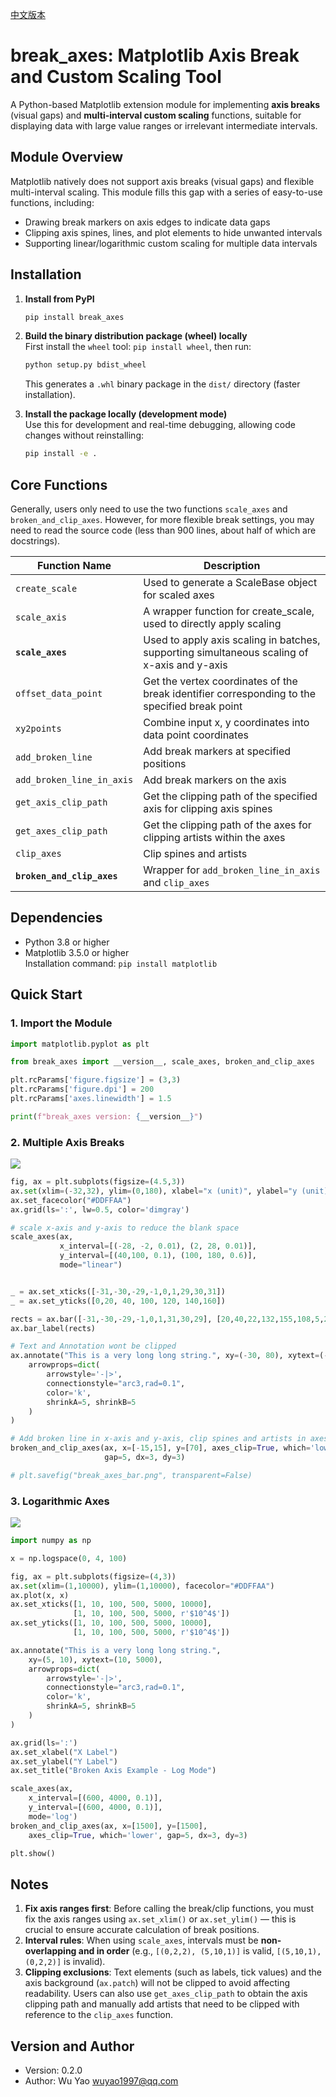 [中文版本](./README_cn.md)

# break_axes: Matplotlib Axis Break and Custom Scaling Tool

A Python-based Matplotlib extension module for implementing **axis breaks** (visual gaps) and **multi-interval custom scaling** functions, suitable for displaying data with large value ranges or irrelevant intermediate intervals.


## Module Overview
Matplotlib natively does not support axis breaks (visual gaps) and flexible multi-interval scaling. This module fills this gap with a series of easy-to-use functions, including:
- Drawing break markers on axis edges to indicate data gaps
- Clipping axis spines, lines, and plot elements to hide unwanted intervals
- Supporting linear/logarithmic custom scaling for multiple data intervals

## Installation

1. **Install from PyPI**
    ```bash
    pip install break_axes
    ```

2. **Build the binary distribution package (wheel) locally**  
   First install the `wheel` tool: `pip install wheel`, then run:
   ```bash
   python setup.py bdist_wheel
   ```
   This generates a `.whl` binary package in the `dist/` directory (faster installation).

3. **Install the package locally (development mode)**  
   Use this for development and real-time debugging, allowing code changes without reinstalling:
   ```bash
   pip install -e .
   ```


## Core Functions

Generally, users only need to use the two functions `scale_axes` and `broken_and_clip_axes`. However, for more flexible break settings, you may need to read the source code (less than 900 lines, about half of which are docstrings).

| Function Name | Description |
| ------------- | ------------------------------------ |
| `create_scale` | Used to generate a ScaleBase object for scaled axes |
| `scale_axis` | A wrapper function for create_scale, used to directly apply scaling |
| **`scale_axes`** | Used to apply axis scaling in batches, supporting simultaneous scaling of x-axis and y-axis |
| `offset_data_point` | Get the vertex coordinates of the break identifier corresponding to the specified break point |
| `xy2points` | Combine input x, y coordinates into data point coordinates |
| `add_broken_line` | Add break markers at specified positions |
| `add_broken_line_in_axis` | Add break markers on the axis |
| `get_axis_clip_path` | Get the clipping path of the specified axis for clipping axis spines |
| `get_axes_clip_path` | Get the clipping path of the axes for clipping artists within the axes |
| `clip_axes` | Clip spines and artists |
| **`broken_and_clip_axes`** | Wrapper for `add_broken_line_in_axis` and `clip_axes` |


## Dependencies
- Python 3.8 or higher
- Matplotlib 3.5.0 or higher  
  Installation command: `pip install matplotlib`


## Quick Start
### 1. Import the Module

```python
import matplotlib.pyplot as plt

from break_axes import __version__, scale_axes, broken_and_clip_axes

plt.rcParams['figure.figsize'] = (3,3)
plt.rcParams['figure.dpi'] = 200
plt.rcParams['axes.linewidth'] = 1.5

print(f"break_axes version: {__version__}")
```

### 2. Multiple Axis Breaks

![](./image/multi_break.png)

```python
fig, ax = plt.subplots(figsize=(4.5,3))
ax.set(xlim=(-32,32), ylim=(0,180), xlabel="x (unit)", ylabel="y (unit)")
ax.set_facecolor("#DDFFAA")
ax.grid(ls=':', lw=0.5, color='dimgray')

# scale x-axis and y-axis to reduce the blank space
scale_axes(ax,
           x_interval=[(-28, -2, 0.01), (2, 28, 0.01)],
           y_interval=[(40,100, 0.1), (100, 180, 0.6)], 
           mode="linear")


_ = ax.set_xticks([-31,-30,-29,-1,0,1,29,30,31])
_ = ax.set_yticks([0,20, 40, 100, 120, 140,160])

rects = ax.bar([-31,-30,-29,-1,0,1,31,30,29], [20,40,22,132,155,108,5,27,17] )
ax.bar_label(rects)

# Text and Annotation wont be clipped
ax.annotate("This is a very long long string.", xy=(-30, 80), xytext=(-30, 168), 
    arrowprops=dict(
        arrowstyle='-|>',
        connectionstyle="arc3,rad=0.1", 
        color='k', 
        shrinkA=5, shrinkB=5
    )
)

# Add broken line in x-axis and y-axis, clip spines and artists in axes
broken_and_clip_axes(ax, x=[-15,15], y=[70], axes_clip=True, which='lower',
                     gap=5, dx=3, dy=3)

# plt.savefig("break_axes_bar.png", transparent=False)
```

### 3. Logarithmic Axes

![](./image/logscale_break.png)

```python
import numpy as np

x = np.logspace(0, 4, 100)

fig, ax = plt.subplots(figsize=(4,3))
ax.set(xlim=(1,10000), ylim=(1,10000), facecolor="#DDFFAA")  
ax.plot(x, x)
ax.set_xticks([1, 10, 100, 500, 5000, 10000],
              [1, 10, 100, 500, 5000, r'$10^4$'])
ax.set_yticks([1, 10, 100, 500, 5000, 10000],
              [1, 10, 100, 500, 5000, r'$10^4$'])

ax.annotate("This is a very long long string.", 
    xy=(5, 10), xytext=(10, 5000), 
    arrowprops=dict(
        arrowstyle='-|>',
        connectionstyle="arc3,rad=0.1", 
        color='k', 
        shrinkA=5, shrinkB=5
    )
)

ax.grid(ls=':')
ax.set_xlabel("X Label")
ax.set_ylabel("Y Label")
ax.set_title("Broken Axis Example - Log Mode")

scale_axes(ax, 
    x_interval=[(600, 4000, 0.1)], 
    y_interval=[(600, 4000, 0.1)],
    mode='log')
broken_and_clip_axes(ax, x=[1500], y=[1500], 
    axes_clip=True, which='lower', gap=5, dx=3, dy=3)

plt.show()
```


## Notes
1. **Fix axis ranges first**: Before calling the break/clip functions, you must fix the axis ranges using `ax.set_xlim()` or `ax.set_ylim()` — this is crucial to ensure accurate calculation of break positions.
2. **Interval rules**: When using `scale_axes`, intervals must be **non-overlapping and in order** (e.g., `[(0,2,2), (5,10,1)]` is valid, `[(5,10,1), (0,2,2)]` is invalid).
3. **Clipping exclusions**: Text elements (such as labels, tick values) and the axis background (`ax.patch`) will not be clipped to avoid affecting readability. Users can also use `get_axes_clip_path` to obtain the axis clipping path and manually add artists that need to be clipped with reference to the `clip_axes` function.


## Version and Author
- Version: 0.2.0
- Author: Wu Yao <wuyao1997@qq.com>


